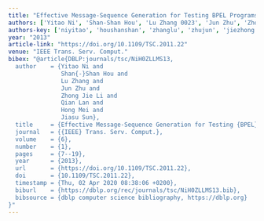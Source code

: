 ```yaml
---
title: "Effective Message-Sequence Generation for Testing BPEL Programs"
authors: ['Yitao Ni', 'Shan-Shan Hou', 'Lu Zhang 0023', 'Jun Zhu', 'Zhong Jie Li', 'Qian Lan', 'Hong Mei', 'Jiasu Sun']
authors-key: ['niyitao', 'houshanshan', 'zhanglu', 'zhujun', 'jiezhong', 'lanqian', 'meihong', 'sunjiasu']
year: "2013"
article-link: "https://doi.org/10.1109/TSC.2011.22"
venue: "IEEE Trans. Serv. Comput."
bibex: "@article{DBLP:journals/tsc/NiH0ZLLMS13,
  author    = {Yitao Ni and
               Shan{-}Shan Hou and
               Lu Zhang and
               Jun Zhu and
               Zhong Jie Li and
               Qian Lan and
               Hong Mei and
               Jiasu Sun},
  title     = {Effective Message-Sequence Generation for Testing {BPEL} Programs},
  journal   = {{IEEE} Trans. Serv. Comput.},
  volume    = {6},
  number    = {1},
  pages     = {7--19},
  year      = {2013},
  url       = {https://doi.org/10.1109/TSC.2011.22},
  doi       = {10.1109/TSC.2011.22},
  timestamp = {Thu, 02 Apr 2020 08:38:06 +0200},
  biburl    = {https://dblp.org/rec/journals/tsc/NiH0ZLLMS13.bib},
  bibsource = {dblp computer science bibliography, https://dblp.org}
}"
---
```

